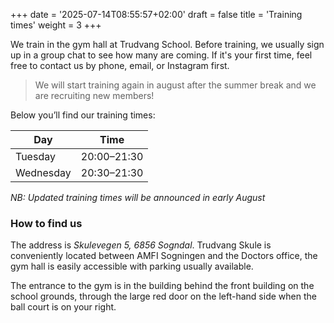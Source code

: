 +++
date = '2025-07-14T08:55:57+02:00'
draft = false
title = 'Training times'
weight = 3
+++

We train in the gym hall at Trudvang School. Before training, we usually sign up in a group chat to see how many are coming. If it's your first time, feel free to contact us by phone, email, or Instagram first. 

> We will start training again in august after the summer break and we are recruiting new members!

Below you’ll find our training times:

| Day      | Time        |
|----------|-------------|
| Tuesday    | 20:00–21:30 |
| Wednesday     | 20:30–21:30 |

*NB: Updated training times will be announced in early August*

[//]: # (| Sunday   | 18:00–19:30 |)

[//]: # (| Tuesday  | 20:00–21:30 |)

[//]: # (| Thursday | 20:30–21:30 |)

### How to find us 
The address is *Skulevegen 5, 6856 Sogndal*. Trudvang Skule is conveniently located between AMFI Sogningen and the Doctors office, the gym hall is easily accessible with parking usually available.

The entrance to the gym is in the building behind the front building on the school grounds, through the large red door on the left-hand side when the ball court is on your right.